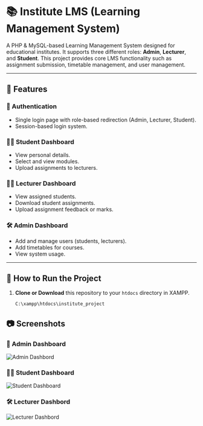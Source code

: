 # 📚 Institute LMS (Learning Management System)

A PHP & MySQL-based Learning Management System designed for educational institutes. It supports three different roles: **Admin**, **Lecturer**, and **Student**. This project provides core LMS functionality such as assignment submission, timetable management, and user management.

---

## 🚀 Features

### 🔐 Authentication
- Single login page with role-based redirection (Admin, Lecturer, Student).
- Session-based login system.

### 👨‍🎓 Student Dashboard
- View personal details.
- Select and view modules.
- Upload assignments to lecturers.

### 👨‍🏫 Lecturer Dashboard
- View assigned students.
- Download student assignments.
- Upload assignment feedback or marks.

### 🛠️ Admin Dashboard
- Add and manage users (students, lecturers).
- Add timetables for courses.
- View system usage.



---


## 🧪 How to Run the Project

1. **Clone or Download** this repository to your `htdocs` directory in XAMPP.
   ```bash
   C:\xampp\htdocs\institute_project

## 📷 Screenshots

### 🔐 Admin Dashboard  
![Admin Dashbord](institute_project/images/screenshots/admin_dashboard.png)

### 👨‍🎓 Student Dashboard  
![Student Dashboard](institute_project/images/screenshots/student_dashboard.png)

### 🛠️ Lecturer Dashbord  
![Lecturer Dashbord](institute_project/images/screenshots/lecturer_dashboard.png)



